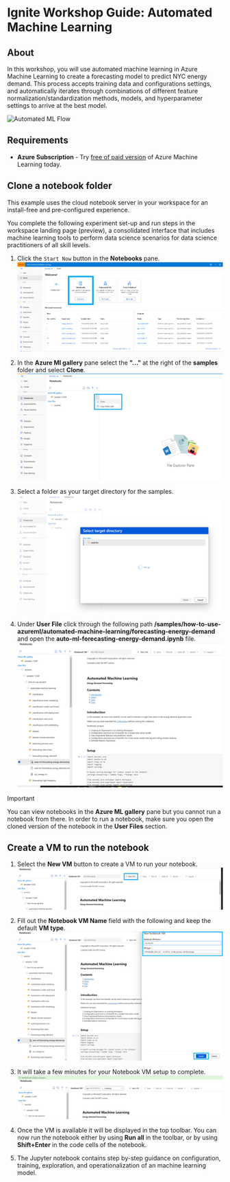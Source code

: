 # Ignite Workshop Guide: Automated Machine Learning

## About
In this workshop, you will use automated machine learning in Azure Machine Learning to create a forecasting model to predict NYC energy demand. This process accepts training data and configurations settings, and automatically iterates through combinations of different feature normalization/standardization methods, models, and hyperparameter settings to arrive at the best model.

![Automated ML Flow](Images\AutoML-Flow-Chart.png)

## Requirements
+ <b>Azure Subscription</b> -
Try [free of paid version](https://azure.microsoft.com/en-us/free/services/machine-learning/) of Azure Machine Learning today.

<!-- ------------------------------------ -->
## Clone a notebook folder

This example uses the cloud notebook server in your workspace for an install-free and pre-configured experience.

You complete the following experiment set-up and run steps in the workspace landing page (preview), a consolidated interface that includes machine learning tools to perform data science scenarios for data science practitioners of all skill levels.

1. Click the `Start Now` button in the **Notebooks** pane.
![Start Now](./Images/notebook-startnow.png)

1. In the **Azure Ml gallery** pane select the **"..."** at the right of the **samples** folder and select **Clone**.
![Clone Samples](./Images/clone-samples.png)

1. Select a folder as your target directory for the samples.
![Target Directory](./Images/target-dir.PNG)
    
1. Under **User File** click through the following path **<your-alias>/samples/how-to-use-azureml/automated-machine-learning/forecasting-energy-demand** and open the **auto-ml-forecasting-energy-demand.ipynb** file.
![Open Folder](./Images/notebook-path.PNG)    
 
> [!IMPORTANT]
> You can view notebooks in the **Azure ML gallery** pane but you cannot run a notebook from there.  In order to run a notebook, make sure you open the cloned version of the notebook in the **User Files** section.
    
## Create a VM to run the notebook

1. Select the **New VM** button to create a VM to run your notebook.
![Create VM](./Images/vm-button.png)

1. Fill out the **Notebook VM Name** field with the following <vm-YourID> and keep the default **VM type**. 
![VM Fields](./Images/create-vm.png)

1. It will take a few minutes for your Notebook VM setup to complete.
![VM In Progress](./Images/vm-creating.PNG)

1. Once the VM is available it will be displayed in the top toolbar.  You can now run the notebook either by using **Run all** in the toolbar, or by using **Shift+Enter** in the code cells of the notebook.

1. The Jupyter notebook contains step by-step guidance on configuration, training, exploration, and operationalization of an machine learning model.
